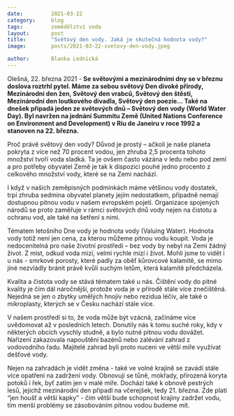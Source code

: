 ```yaml
---
date:         2021-03-22
category:     blog
tags:         zemědělství voda
layout:       post
title:        "Světový den vody. Jaká je skutečná hodnota vody?"
image:        posts/2021-03-22-svetovy-den-vody.jpeg

author:       Blanka Lednická
---  
```


Olešná, 22. března 2021 - **Se světovými a mezinárodními dny se v březnu doslova roztrhl pytel. Máme za sebou světový Den divoké přírody, Mezinárodní den žen, Světový den vrabců, Světový den štěstí, Mezinárodní den loutkového divadla, Světový den poezie… Také na dnešek připadá jeden ze světových dnů – Světový den vody (World Water Day). Byl navržen na jednání Summitu Země (United Nations Conference on Environment and Development) v Riu de Janeiru v roce 1992 a stanoven na 22. března.**

Proč právě světový den vody? Důvod je prostý – ačkoli je naše planeta pokryta z více než 70 procent vodou, jen zhruba 2,5 procenta tohoto množství tvoří voda sladká. Ta je ovšem často vázána v ledu nebo pod zemí a pro potřeby obyvatel Země je tak k dispozici pouhé jedno procento z celkového množství vody, které se na Zemi nachází.

I když v našich zeměpisných podmínkách máme většinou vody dostatek, trpí zhruba sedmina obyvatel planety jejím nedostatkem, případně nemají dostupnou pitnou vodu v našem evropském pojetí. Organizace spojených národů se proto zaměřuje v rámci světových dnů vody nejen na čistotu a ochranu vod, ale také na šetření s nimi.

Tématem letošního Dne vody je hodnota vody (Valuing Water). Hodnota vody totiž není jen cena, za kterou můžeme pitnou vodu koupit. Voda je nedocenitelná pro naše životní prostředí – bez vody by nebyl na Zemi žádný život. Z míst, odkud voda mizí, velmi rychle mizí i život. Mohli jsme to vidět i u nás - smrkové porosty, které padly za oběť kůrovcové kalamitě, se mimo jiné nezvládly bránit právě kvůli suchým letům, která kalamitě předcházela.

Kvalita a čistota vody se stává tématem také u nás. Čištění vody do pitné kvality je čím dál náročnější, protože voda je v přírodě stále více znečištěná. Nejedná se jen o zbytky umělých hnojiv nebo rezidua léčiv, ale také o mikroplasty, kterých se v Česku nachází stále více.

V našem prostředí si to, že voda může být vzácná, začínáme více uvědomovat až v posledních letech. Donutily nás k tomu suché roky, kdy v některých obcích vyschly studně, a bylo nutné pitnou vodu dovážet. Nařízení zakazovala napouštění bazénů nebo zalévání zahrad z vodovodního řadu. Majitelé zahrad byli proto nuceni ve větší míře využívat dešťové vody.

Nejen na zahradách je vidět změna - také ve volné krajině se zavádí stále více opatření na zadržení vody. Obnovují se tůně, mokřady, přirozená koryta potoků i řek, byť zatím jen v malé míře. Dochází také k obnově pestrých lesů, jejichž mezinárodní den připadl na včerejšek, tedy 21. března. Zde platí “jen houšť a větší kapky” - čím větší bude schopnost krajiny zadržet vodu, tím menší problémy se zásobováním pitnou vodou budeme mít.
